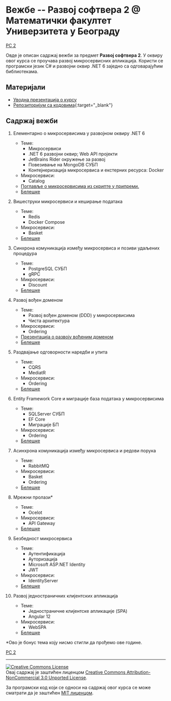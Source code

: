 # Вежбе -- Развој софтвера 2 @ Математички факултет Универзитета у Београду

[РС 2](../README.md)

Овде је описан садржај вежби за предмет **Развој софтвера 2**. У оквиру овог курса се проучава развој микросервисних апликација. Користи се програмски језик C# и развојни оквир .NET 6 заједно са одговарајућим библиотекама.

## Материјали

- [Уводна презентација о курсу](./o-kursu.pdf)
- [Репозиторијум са кодовима](https://github.com/MatfRS2/Vezbe-2022-2023){:target="_blank"}

## Садржај вежби

1. Елементарно о микросервисима у развојном оквиру .NET 6
    - Теме:
        - Микросервиси
        - .NET 6 развојни оквир; Web API пројекти
        - JetBrains Rider окружење за развој
        - Повезивање на MongoDB СУБП
        - Контејнеризација микросервиса и екстерних ресурса: Docker
    - Микросервиси:
        - Catalog
    - [Поглавље о микросервисима из скрипте у припреми.](./ukratko-o-mikroservisima.pdf)
    - [Белешке](./beleske.pdf#page=3)

1. Вишеструки микросервиси и кеширање података
    - Теме:
        - Redis
        - Docker Compose
    - Микросервиси:
        - Basket
    - [Белешке](./beleske.pdf#page=7)

1. Синхрона комуникација између микросервиса и позиви удаљених процедура
    - Теме:
        - PostgreSQL СУБП
        - gRPC
    - Микросервиси:
        - Discount
    - [Белешке](./beleske.pdf#page=14)

1. Развој вођен доменом
    - Теме:
        - Развој вођен доменом (DDD) у микросервисима
        - Чиста архитектура
    - Микросервиси:
        - Ordering
    - [Презентација о развоју вођеним доменом](./ddd.pdf)
    - [Белешке](./beleske.pdf#page=23)

1. Раздвајање одговорности наредби и упита
    - Теме:
        - CQRS
        - MediatR
    - Микросервиси:
        - Ordering
    - [Белешке](./beleske.pdf#page=23)


1. Entity Framework Core и миграције база података у микросервисима
    - Теме:
        - SQLServer СУБП
        - EF Core
        - Миграције БП
    - Микросервиси:
        - Ordering
    - [Белешке](./beleske.pdf#page=29)

1. Асинхрона комуникација између микросервиса и редови порука
    - Теме:
        - RabbitMQ
    - Микросервиси:
        - Basket
        - Ordering
    - [Белешке](./beleske.pdf#page=33)

1. Мрежни пролази*
    - Теме:
        - Ocelot
    - Микросервиси:
        - API Gateway
    - [Белешке](./beleske.pdf#page=38)

1. Безбедност микросервиса
    - Теме:
        - Аутентификација
        - Ауторизација
        - Microsoft ASP.NET Identity
        - JWT
    - Микросервиси:
        - IdentityServer
    - [Белешке](./beleske.pdf#page=42)

1. Развој једностраничних клијентских апликација
    - Теме:
        - Једностраничне клијентске апликације (SPA)
        - Angular 12
    - Микросервиси:
        - WebSPA
    - [Белешке](./beleske.pdf#page=54)

*Ово је бонус тема коју нисмо стигли да прођемо ове године.

[РС 2](../README.md)

---

<a rel="license" href="http://creativecommons.org/licenses/by-nc/3.0/"><img alt="Creative Commons License" style="border-width:0" src="https://i.creativecommons.org/l/by-nc/3.0/88x31.png" /></a><br />Овај садржај је заштићен лиценцом <a rel="license" href="http://creativecommons.org/licenses/by-nc/3.0/">Creative Commons Attribution-NonCommercial 3.0 Unported License</a>.

За програмски код који се односи на садржај овог курса се може сматрати да је заштићен [MIT лиценцом](/LICENSE).
